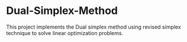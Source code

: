 # Dual-Simplex-Method
This project implements the Dual simplex method using revised simplex technique to solve linear optimization problems.
